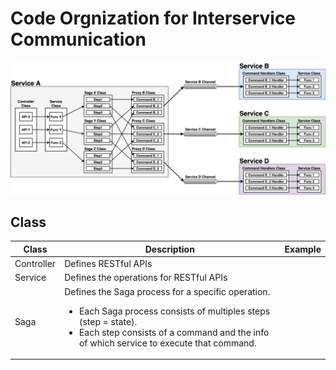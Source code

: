 # Code Orgnization for Interservice Communication

![](diagrams/interservice_communication.png)

## Class

| Class | Description | Example |
|----|----|----|
| Controller | Defines RESTful APIs | |
| Service | Defines the operations for RESTful APIs | |
| Saga | Defines the Saga process for a specific operation. <ul><li>Each Saga process consists of multiples steps (step = state).<li>Each step consists of a command and the info of which service to execute that command.</ul> | |
